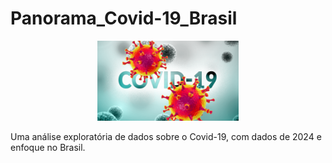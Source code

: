 # Panorama_Covid-19_Brasil

<p align="center">
  <img alt="Analisando Airbnb" width="45%" src="covid.png">
</p>

Uma análise exploratória de dados sobre o Covid-19, com dados de 2024 e enfoque no Brasil.
